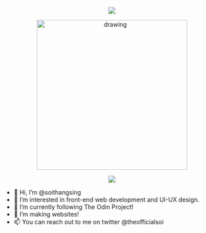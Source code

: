 <div align="center">
  <a href="https://github.com/soithangsing">
    <img align="center" src="https://github-readme-stats.vercel.app/api/top-langs/?username=soithangsing&theme=cobalt2" />
  </a>
 </div>

<p align="center">
    <img src="https://github.com/soithangsing/soithangsing/blob/main/powerup.gif" alt="drawing" width="350" height="350"/>
</p>

<div align="center">
  <a align="center" href="https://github.com/soithangsing">
    <img align="center" src="https://github-readme-stats.vercel.app/api?username=soithangsing&hide=stars&show_icons=true&theme=cobalt2" />
   </a>
</div>

<!--- ![](https://github.com/soithangsing/soithangsing/blob/main/powerup.gif) --->

- 👋 Hi, I’m @soithangsing
- 👀 I’m interested in front-end web development and UI-UX design. 
- 🌱 I’m currently following The Odin Project!
- 💞️ I’m making websites!
- 📫 You can reach out to me on twitter @theofficialsoi

<!---
soithangsing/soithangsing is a ✨ special ✨ repository because its `README.md` (this file) appears on your GitHub profile.
You can click the Preview link to take a look at your changes.
--->

